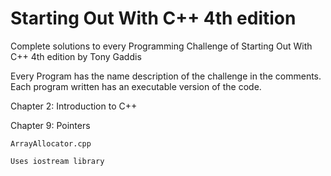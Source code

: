 # Starting Out With C++ 4th edition

Complete solutions to every Programming Challenge of 
Starting Out With C++ 4th edition by Tony Gaddis

Every Program has the name description of the 
challenge in the comments.
Each program written has an executable version of the code.

Chapter 2: Introduction to C++






Chapter 9: Pointers

	ArrayAllocator.cpp
	
	Uses iostream library

